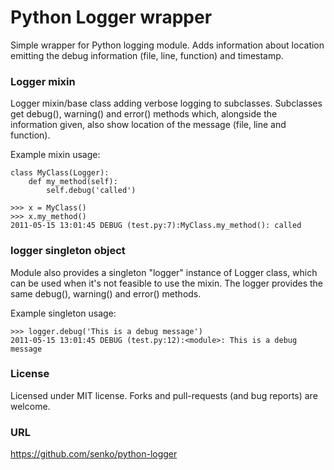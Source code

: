 # Python Logger wrapper

Simple wrapper for Python logging module. Adds information about location
emitting the debug information (file, line, function) and timestamp.

### Logger mixin

Logger mixin/base class adding verbose logging to subclasses.
Subclasses get debug(), warning() and error() methods which, alongside
the information given, also show location of the message (file, line and
function).

Example mixin usage:

    class MyClass(Logger):
        def my_method(self):
            self.debug('called')

    >>> x = MyClass()
    >>> x.my_method()
    2011-05-15 13:01:45 DEBUG (test.py:7):MyClass.my_method(): called

### logger singleton object

Module also provides a singleton "logger" instance of Logger class, which
can be used when it's not feasible to use the mixin. The logger provides
the same debug(), warning() and error() methods.

Example singleton usage:

    >>> logger.debug('This is a debug message')
    2011-05-15 13:01:45 DEBUG (test.py:12):<module>: This is a debug message

### License

Licensed under MIT license. Forks and pull-requests (and bug reports) are welcome.

### URL
https://github.com/senko/python-logger